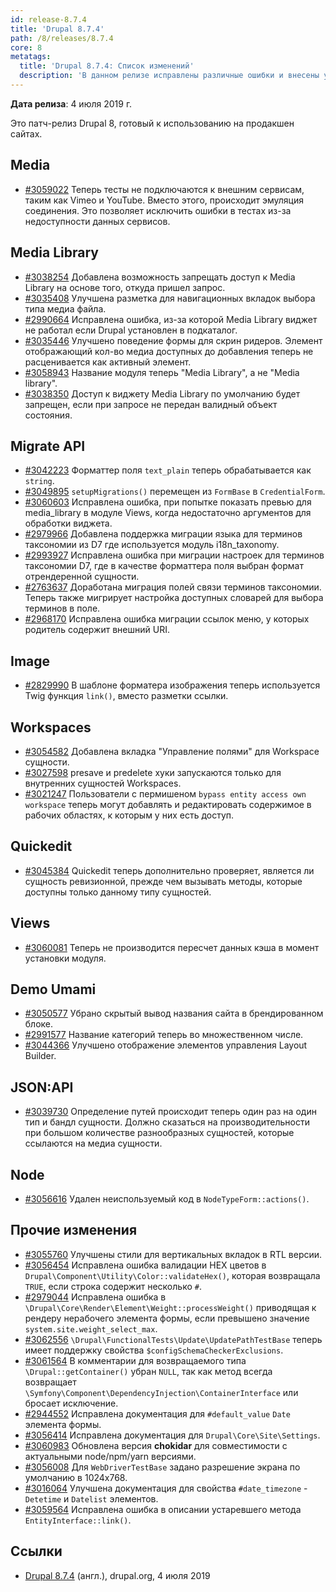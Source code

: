 ```yaml
---
id: release-8.7.4
title: 'Drupal 8.7.4'
path: /8/releases/8.7.4
core: 8
metatags:
  title: 'Drupal 8.7.4: Список изменений'
  description: 'В данном релизе исправлены различные ошибки и внесены улучшения.'
---
```


**Дата релиза**: 4 июля 2019 г.

Это патч-релиз Drupal 8, готовый к использованию на продакшен сайтах.

## Media

- [#3059022](https://www.drupal.org/node/3059022) Теперь тесты не подключаются к внешним сервисам, таким как Vimeo и YouTube. Вместо этого, происходит эмуляция соединения. Это позволяет исключить ошибки в тестах из-за недоступности данных сервисов.

## Media Library

- [#3038254](https://www.drupal.org/node/3038254) Добавлена возможность запрещать доступ к Media Library на основе того, откуда пришел запрос.
- [#3035408](https://www.drupal.org/node/3035408) Улучшена разметка для навигационных вкладок выбора типа медиа файла.
- [#2990664](https://www.drupal.org/node/2990664) Исправлена ошибка, из-за которой Media Library виджет не работал если Drupal установлен в подкаталог.
- [#3035446](https://www.drupal.org/node/3035446) Улучшено поведение формы для скрин ридеров. Элемент отображающий кол-во медиа доступных до добавления теперь не расценивается как активный элемент.
- [#3058943](https://www.drupal.org/node/3058943) Название модуля теперь "Media Library", а не "Media library".
- [#3038350](https://www.drupal.org/node/3038350) Доступ к виджету Media Library по умолчанию будет запрещен, если при запросе не передан валидный объект состояния.

## Migrate API

- [#3042223](https://www.drupal.org/node/3042223) Форматтер поля `text_plain` теперь обрабатывается как `string`.
- [#3049895](https://www.drupal.org/node/3049895) `setupMigrations()` перемещен из `FormBase` в `CredentialForm`.
- [#3060603](https://www.drupal.org/node/3060603) Исправлена ошибка, при попытке показать превью для media_library в модуле Views, когда недостаточно аргументов для обработки виджета.
- [#2979966](https://www.drupal.org/node/2979966) Добавлена поддержка миграции языка для терминов таксономии из D7 где используется модуль i18n_taxonomy.
- [#2993927](https://www.drupal.org/node/2993927) Исправлена ошибка при миграции настроек для терминов таксономии D7, где в качестве форматтера поля выбран формат отрендеренной сущности.
- [#2763637](https://www.drupal.org/node/2763637) Доработана миграция полей связи терминов таксономии. Теперь также мигрирует настройка доступных словарей для выбора терминов в поле.
- [#2968170](https://www.drupal.org/node/2968170) Исправлена ошибка миграции ссылок меню, у которых родитель содержит внешний URI.

## Image

- [#2829990](https://www.drupal.org/node/2829990) В шаблоне форматера изображения теперь используется Twig функция `link()`, вместо разметки ссылки.

## Workspaces

- [#3054582](https://www.drupal.org/node/3054582) Добавлена вкладка "Управление полями" для Workspace сущности.
- [#3027598](https://www.drupal.org/node/3027598) presave и predelete хуки запускаются только для внутренних сущностей Workspaces.
- [#3021247](https://www.drupal.org/node/3021247) Пользователи с пермишеном `bypass entity access own workspace` теперь могут добавлять и редактировать содержимое в рабочих областях, к которым у них есть доступ.

## Quickedit

- [#3045384](https://www.drupal.org/node/3045384) Quickedit теперь дополнительно проверяет, является ли сущность ревизионной, прежде чем вызывать методы, которые доступны только данному типу сущностей.

## Views

- [#3060081](https://www.drupal.org/node/3060081) Теперь не производится пересчет данных кэша в момент установки модуля.

## Demo Umami

- [#3050577](https://www.drupal.org/node/3050577) Убрано скрытый вывод названия сайта в брендированном блоке.
- [#2991577](https://www.drupal.org/node/2991577) Название категорий теперь во множественном числе.
- [#3044366](https://www.drupal.org/node/3044366) Улучшено отображение элементов управления Layout Builder.

## JSON:API

- [#3039730](https://www.drupal.org/node/3039730) Определение путей происходит теперь один раз на один тип и бандл сущности. Должно сказаться на производительности при большом количестве разнообразных сущностей, которые ссылаются на медиа сущности.

## Node

- [#3056616](https://www.drupal.org/node/3056616) Удален неиспользуемый код в `NodeTypeForm::actions()`.

## Прочие изменения

- [#3055760](https://www.drupal.org/node/3055760) Улучшены стили для вертикальных вкладок в RTL версии.
- [#3056454](https://www.drupal.org/node/3056454) Исправлена ошибка валидации HEX цветов в `Drupal\Component\Utility\Color::validateHex()`, которая возвращала `TRUE`, если строка содержит несколько `#`.
- [#2979044](https://www.drupal.org/node/2979044) Исправлена ошибка в `\Drupal\Core\Render\Element\Weight::processWeight()` приводящая к рендеру нерабочего элемента формы, если превышено значение `system.site.weight_select_max`.
- [#3062556](https://www.drupal.org/node/3062556) `\Drupal\FunctionalTests\Update\UpdatePathTestBase` теперь имеет поддержку свойства `$configSchemaCheckerExclusions`.
- [#3061564](https://www.drupal.org/node/3061564) В комментарии для возвращаемого типа `\Drupal::getContainer()` убран `NULL`, так как метод всегда возвращает `\Symfony\Component\DependencyInjection\ContainerInterface` или бросает исключение.
- [#2944552](https://www.drupal.org/node/2944552) Исправлена документация для `#default_value` `Date` элемента формы.
- [#3056414](https://www.drupal.org/node/3056414) Исправлена документация для `Drupal\Core\Site\Settings`.
- [#3060983](https://www.drupal.org/node/3060983) Обновлена версия **chokidar** для совместимости с актуальными node/npm/yarn версиями.
- [#3056008](https://www.drupal.org/node/3056008) Для `WebDriverTestBase` задано разрешение экрана по умолчанию в 1024x768.
- [#3016064](https://www.drupal.org/node/3016064) Улучшена документация для свойства `#date_timezone` - `Detetime` и `Datelist` элементов.
- [#3059564](https://www.drupal.org/node/3059564) Исправлена ошибка в описании устаревшего метода `EntityInterface::link()`.

## Ссылки

- [Drupal 8.7.4](https://www.drupal.org/project/drupal/releases/8.7.4) (англ.), drupal.org, 4 июля 2019
